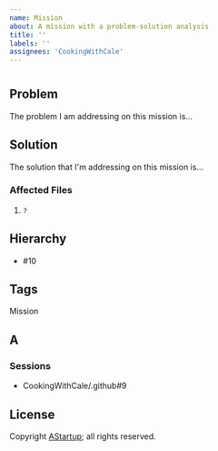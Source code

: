 ```yaml
---
name: Mission
about: A mission with a problem-solution analysis
title: ''
labels: ''
assignees: 'CookingWithCale'
---
```

# 

## Problem

The problem I am addressing on this mission is...

## Solution

The solution that I'm addressing on this mission is...

### Affected Files

1. `?`

## Hierarchy

* #10

## Tags

Mission

## A



### Sessions

* CookingWithCale/.github#9

## License

Copyright [AStartup](https://astartup.net); all rights reserved.
